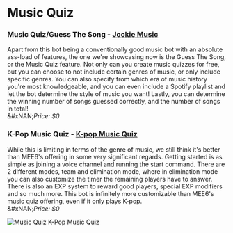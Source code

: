 # Music Quiz

### Music Quiz/Guess The Song - [Jockie Music](https://www.jockiemusic.com/commands?category=game)

Apart from this bot being a conventionally good music bot with an absolute ass-load of features, the one we're showcasing now is the Guess The Song, or the Music Quiz feature. Not only can you create music quizzes for free, but you can choose to not include certain genres of music, or only include specific genres. You can also specify from which era of music history you're most knowledgeable, and you can even include a Spotify playlist and let the bot determine the style of music you want! Lastly, you can determine the winning number of songs guessed correctly, and the number of songs in total!\
&#xNAN;_&#x50;rice: $0_

### K-Pop Music Quiz - [K-pop Music Quiz](https://top.gg/bot/508759831755096074)

While this is limiting in terms of the genre of music, we still think it's better than MEE6's offering in some very significant regards. Getting started is as simple as joining a voice channel and running the start command. There are 2 different modes, team and elimination mode, where in elimination mode you can also customize the timer the remaining players have to answer. There is also an EXP system to reward good players, special EXP modifiers and so much more. This bot is infinitely more customizable than MEE6's music quiz offering, even if it only plays K-pop.\
&#xNAN;_&#x50;rice: $0_

![Music Quiz K-Pop Music Quiz](<../.gitbook/assets/image (7).png>)
